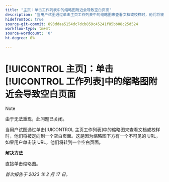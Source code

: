 ```yaml
---
title: "主页：单击工作列表中的缩略图附近会导致空白页面"
description: "当用户试图通过单击主页工作列表中的缩略图来查看文档或校样时，他们将被定向到一个空白页面。这是因为缩略图下方有一个不可见的 URL，如果用户单击该 URL，他们将转到一个空白页面。"
hidefromtoc: true
source-git-commit: 893ddaa5154dc7dcb859c45241f85bb08c25d524
workflow-type: tm+mt
source-wordcount: '0'
ht-degree: 0%

---
```



# [!UICONTROL 主页]：单击[!UICONTROL 工作列表]中的缩略图附近会导致空白页面

>[!NOTE]
>
>由于无法重现，此问题已关闭。

当用户试图通过单击[!UICONTROL 主页工作列表]中的缩略图来查看文档或校样时，他们将被定向到一个空白页面。这是因为缩略图下方有一个不可见的 URL，如果用户单击该 URL，他们将转到一个空白页面。

**解决方法**

直接单击缩略图。

_首次报告于 2023 年 2 月 17 日。_

